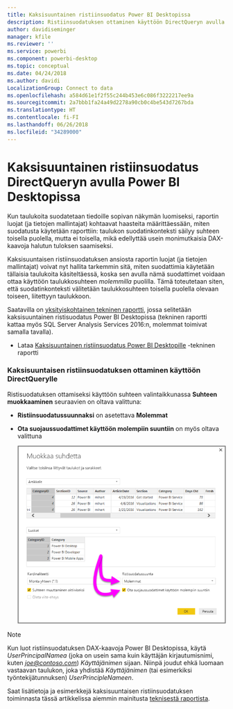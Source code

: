 ```yaml
---
title: Kaksisuuntainen ristiinsuodatus Power BI Desktopissa
description: Ristiinsuodatuksen ottaminen käyttöön DirectQueryn avulla Power BI Desktopissa
author: davidiseminger
manager: kfile
ms.reviewer: ''
ms.service: powerbi
ms.component: powerbi-desktop
ms.topic: conceptual
ms.date: 04/24/2018
ms.author: davidi
LocalizationGroup: Connect to data
ms.openlocfilehash: a584d61e1f2f55c244b453e6c086f3222217ee9a
ms.sourcegitcommit: 2a7bbb1fa24a49d2278a90cb0c4be543d7267bda
ms.translationtype: HT
ms.contentlocale: fi-FI
ms.lasthandoff: 06/26/2018
ms.locfileid: "34289000"
---
```

# <a name="bidirectional-cross-filtering-using-directquery-in-power-bi-desktop"></a>Kaksisuuntainen ristiinsuodatus DirectQueryn avulla Power BI Desktopissa

Kun taulukoita suodatetaan tiedoille sopivan näkymän luomiseksi, raportin luojat (ja tietojen mallintajat) kohtaavat haasteita määrittäessään, miten suodatusta käytetään raporttiin: taulukon suodatinkonteksti säilyy suhteen toisella puolella, mutta ei toisella, mikä edellyttää usein monimutkaisia DAX-kaavoja halutun tuloksen saamiseksi.

Kaksisuuntaisen ristiinsuodatuksen ansiosta raportin luojat (ja tietojen mallintajat) voivat nyt hallita tarkemmin sitä, miten suodattimia käytetään tällaisia taulukoita käsiteltäessä, koska sen avulla nämä suodattimet voidaan ottaa käyttöön taulukkosuhteen *molemmilla* puolilla. Tämä toteutetaan siten, että suodatinkonteksti välitetään taulukkosuhteen toisella puolella olevaan toiseen, liitettyyn taulukkoon.

Saatavilla on [yksityiskohtainen tekninen raportti](http://download.microsoft.com/download/2/7/8/2782DF95-3E0D-40CD-BFC8-749A2882E109/Bidirectional%20cross-filtering%20in%20Analysis%20Services%202016%20and%20Power%20BI.docx), jossa selitetään kaksisuuntainen ristisuodatus Power BI Desktopissa (tekninen raportti kattaa myös SQL Server Analysis Services 2016:n, molemmat toimivat samalla tavalla).

* Lataa [Kaksisuuntainen ristiinsuodatus Power BI Desktopille](http://download.microsoft.com/download/2/7/8/2782DF95-3E0D-40CD-BFC8-749A2882E109/Bidirectional%20cross-filtering%20in%20Analysis%20Services%202016%20and%20Power%20BI.docx) -tekninen raportti

### <a name="enabling-bidirectional-cross-filtering-for-directquery"></a>Kaksisuuntaisen ristiinsuodatuksen ottaminen käyttöön DirectQuerylle

Ristisuodatuksen ottamiseksi käyttöön suhteen valintaikkunassa **Suhteen muokkaaminen** seuraavien on oltava valittuna:

* **Ristiinsuodatussuunnaksi** on asetettava **Molemmat**
* **Ota suojaussuodattimet käyttöön molempiin suuntiin** on myös oltava valittuna
  
  ![](media/desktop-bidirectional-filtering/bidirectional-filtering_2.png)

> [!NOTE]
> Kun luot ristiinsuodatuksen DAX-kaavoja Power BI Desktopissa, käytä *UserPrincipalNamea* (joka on usein sama kuin käyttäjän kirjautumisnimi, kuten *joe@contoso.com*) *Käyttäjänimen* sijaan. Niinpä joudut ehkä luomaan vastaavan taulukon, joka yhdistää *Käyttäjänimen* (tai esimerkiksi työntekijätunnuksen) *UserPrincipleNameen*.
> 
> 

Saat lisätietoja ja esimerkkejä kaksisuuntaisen ristiinsuodatuksen toiminnasta tässä artikkelissa aiemmin mainitusta [teknisestä raportista](http://download.microsoft.com/download/2/7/8/2782DF95-3E0D-40CD-BFC8-749A2882E109/Bidirectional%20cross-filtering%20in%20Analysis%20Services%202016%20and%20Power%20BI.docx).

